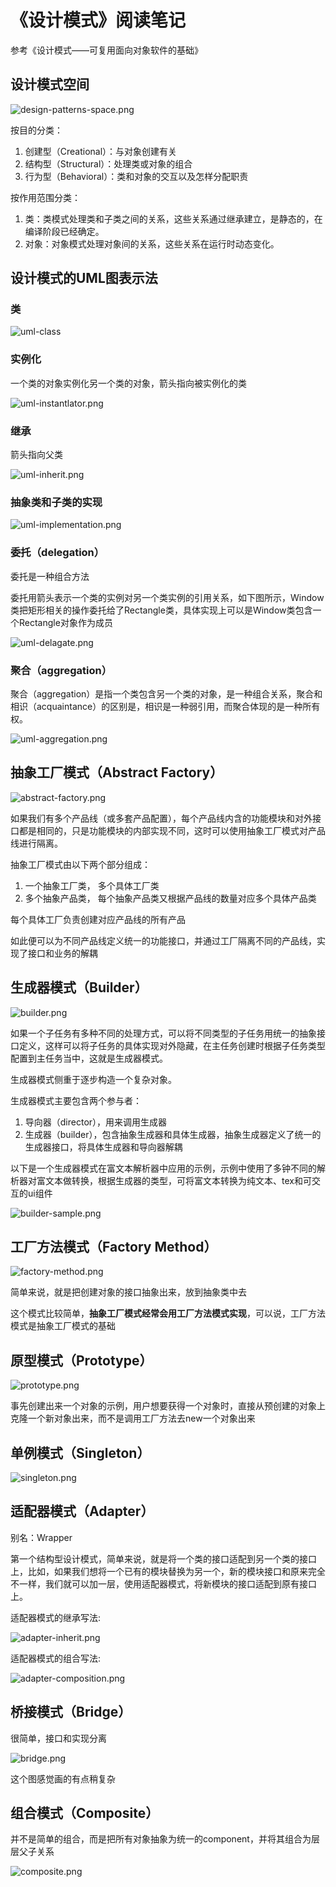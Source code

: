 # 《设计模式》阅读笔记


参考《设计模式——可复用面向对象软件的基础》

## 设计模式空间

![design-patterns-space.png](/posts/70.design-patterns/design-patterns-space.png)

按目的分类：

1. 创建型（Creational）：与对象创建有关
2. 结构型（Structural）：处理类或对象的组合
3. 行为型（Behavioral）：类和对象的交互以及怎样分配职责

按作用范围分类：

1. 类：类模式处理类和子类之间的关系，这些关系通过继承建立，是静态的，在编译阶段已经确定。
2. 对象：对象模式处理对象间的关系，这些关系在运行时动态变化。

## 设计模式的UML图表示法

### 类

![uml-class](/posts/70.design-patterns/uml-class.png)

### 实例化

一个类的对象实例化另一个类的对象，箭头指向被实例化的类

![uml-instantlator.png](/posts/70.design-patterns/uml-instantlator.png)

### 继承

箭头指向父类

![uml-inherit.png](/posts/70.design-patterns/uml-inherit.png)

### 抽象类和子类的实现

![uml-implementation.png](/posts/70.design-patterns/uml-implementation.png)

### 委托（delegation）

委托是一种组合方法

委托用箭头表示一个类的实例对另一个类实例的引用关系，如下图所示，Window类把矩形相关的操作委托给了Rectangle类，具体实现上可以是Window类包含一个Rectangle对象作为成员

![uml-delagate.png](/posts/70.design-patterns/uml-delagate.png)

### 聚合（aggregation）

聚合（aggregation）是指一个类包含另一个类的对象，是一种组合关系，聚合和相识（acquaintance）的区别是，相识是一种弱引用，而聚合体现的是一种所有权。

![uml-aggregation.png](/posts/70.design-patterns/uml-aggregation.png)

## 抽象工厂模式（Abstract Factory）

![abstract-factory.png](/posts/70.design-patterns/abstract-factory.png)

如果我们有多个产品线（或多套产品配置），每个产品线内含的功能模块和对外接口都是相同的，只是功能模块的内部实现不同，这时可以使用抽象工厂模式对产品线进行隔离。

抽象工厂模式由以下两个部分组成：
1. 一个抽象工厂类， 多个具体工厂类
2. 多个抽象产品类， 每个抽象产品类又根据产品线的数量对应多个具体产品类

每个具体工厂负责创建对应产品线的所有产品

如此便可以为不同产品线定义统一的功能接口，并通过工厂隔离不同的产品线，实现了接口和业务的解耦

## 生成器模式（Builder）

![builder.png](/posts/70.design-patterns/builder.png)

如果一个子任务有多种不同的处理方式，可以将不同类型的子任务用统一的抽象接口定义，这样可以将子任务的具体实现对外隐藏，在主任务创建时根据子任务类型配置到主任务当中，这就是生成器模式。

生成器模式侧重于逐步构造一个复杂对象。

生成器模式主要包含两个参与者：
1. 导向器（director），用来调用生成器
2. 生成器（builder），包含抽象生成器和具体生成器，抽象生成器定义了统一的生成器接口，将具体生成器和导向器解耦

以下是一个生成器模式在富文本解析器中应用的示例，示例中使用了多钟不同的解析器对富文本做转换，根据生成器的类型，可将富文本转换为纯文本、tex和可交互的ui组件

![builder-sample.png](/posts/70.design-patterns/builder-sample.png)

## 工厂方法模式（Factory Method）

![factory-method.png](/posts/70.design-patterns/factory-method.png)

简单来说，就是把创建对象的接口抽象出来，放到抽象类中去

这个模式比较简单，**抽象工厂模式经常会用工厂方法模式实现**，可以说，工厂方法模式是抽象工厂模式的基础

## 原型模式（Prototype）

![prototype.png](/posts/70.design-patterns/prototype.png)

事先创建出来一个对象的示例，用户想要获得一个对象时，直接从预创建的对象上克隆一个新对象出来，而不是调用工厂方法去new一个对象出来

## 单例模式（Singleton）

![singleton.png](/posts/70.design-patterns/singleton.png)

## 适配器模式（Adapter）

别名：Wrapper

第一个结构型设计模式，简单来说，就是将一个类的接口适配到另一个类的接口上，比如，如果我们想将一个已有的模块替换为另一个，新的模块接口和原来完全不一样，我们就可以加一层，使用适配器模式，将新模块的接口适配到原有接口上。

适配器模式的继承写法:

![adapter-inherit.png](/posts/70.design-patterns/adapter-inherit.png)

适配器模式的组合写法:

![adapter-composition.png](/posts/70.design-patterns/adapter-composition.png)

## 桥接模式（Bridge）

很简单，接口和实现分离

![bridge.png](/posts/70.design-patterns/bridge.png)

这个图感觉画的有点稍复杂

## 组合模式（Composite）

并不是简单的组合，而是把所有对象抽象为统一的component，并将其组合为层层父子关系

![composite.png](/posts/70.design-patterns/composite.png)
